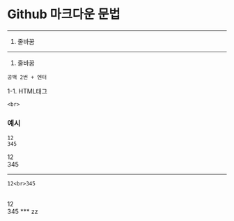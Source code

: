 # Github 마크다운 문법  
---

 1. 줄바꿈


---

1. 줄바꿈
```
공백 2번 + 엔터
```
1-1. HTML태그
```
<br>
```

### 예시

```
12  
345
```
12  
345

---

```
12<br>345
```
<br>
12<br>345
***
zz
